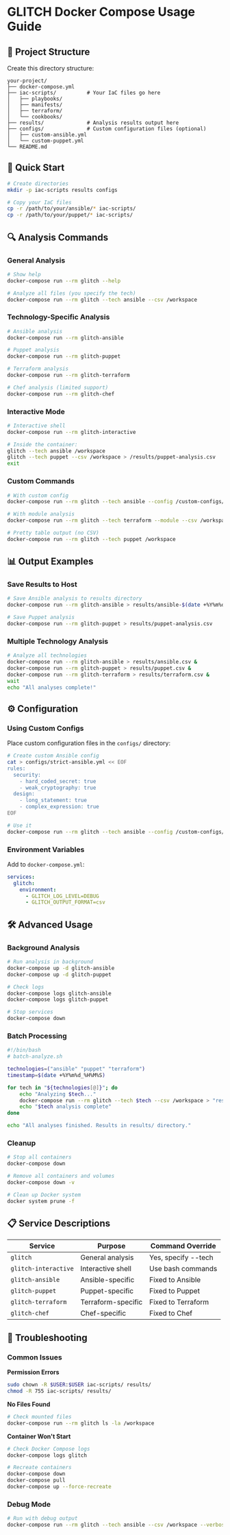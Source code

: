 # GLITCH Docker Compose Usage Guide

## 📁 Project Structure

Create this directory structure:

```
your-project/
├── docker-compose.yml
├── iac-scripts/          # Your IaC files go here
│   ├── playbooks/
│   ├── manifests/
│   ├── terraform/
│   └── cookbooks/
├── results/              # Analysis results output here
├── configs/              # Custom configuration files (optional)
│   ├── custom-ansible.yml
│   └── custom-puppet.yml
└── README.md
```

## 🚀 Quick Start

```bash
# Create directories
mkdir -p iac-scripts results configs

# Copy your IaC files
cp -r /path/to/your/ansible/* iac-scripts/
cp -r /path/to/your/puppet/* iac-scripts/
```

## 🔍 Analysis Commands

### General Analysis
```bash
# Show help
docker-compose run --rm glitch --help

# Analyze all files (you specify the tech)
docker-compose run --rm glitch --tech ansible --csv /workspace
```

### Technology-Specific Analysis
```bash
# Ansible analysis
docker-compose run --rm glitch-ansible

# Puppet analysis  
docker-compose run --rm glitch-puppet

# Terraform analysis
docker-compose run --rm glitch-terraform

# Chef analysis (limited support)
docker-compose run --rm glitch-chef
```

### Interactive Mode
```bash
# Interactive shell
docker-compose run --rm glitch-interactive

# Inside the container:
glitch --tech ansible /workspace
glitch --tech puppet --csv /workspace > /results/puppet-analysis.csv
exit
```

### Custom Commands
```bash
# With custom config
docker-compose run --rm glitch --tech ansible --config /custom-configs/custom-ansible.yml --csv /workspace

# With module analysis
docker-compose run --rm glitch --tech terraform --module --csv /workspace

# Pretty table output (no CSV)
docker-compose run --rm glitch --tech puppet /workspace
```

## 📊 Output Examples

### Save Results to Host
```bash
# Save Ansible analysis to results directory
docker-compose run --rm glitch-ansible > results/ansible-$(date +%Y%m%d).csv

# Save Puppet analysis
docker-compose run --rm glitch-puppet > results/puppet-analysis.csv
```

### Multiple Technology Analysis
```bash
# Analyze all technologies
docker-compose run --rm glitch-ansible > results/ansible.csv &
docker-compose run --rm glitch-puppet > results/puppet.csv &
docker-compose run --rm glitch-terraform > results/terraform.csv &
wait
echo "All analyses complete!"
```

## ⚙️ Configuration

### Using Custom Configs
Place custom configuration files in the `configs/` directory:

```bash
# Create custom Ansible config
cat > configs/strict-ansible.yml << EOF
rules:
  security:
    - hard_coded_secret: true
    - weak_cryptography: true
  design:
    - long_statement: true
    - complex_expression: true
EOF

# Use it
docker-compose run --rm glitch --tech ansible --config /custom-configs/strict-ansible.yml --csv /workspace
```

### Environment Variables
Add to `docker-compose.yml`:

```yaml
services:
  glitch:
    environment:
      - GLITCH_LOG_LEVEL=DEBUG
      - GLITCH_OUTPUT_FORMAT=csv
```

## 🛠️ Advanced Usage

### Background Analysis
```bash
# Run analysis in background
docker-compose up -d glitch-ansible
docker-compose up -d glitch-puppet

# Check logs
docker-compose logs glitch-ansible
docker-compose logs glitch-puppet

# Stop services
docker-compose down
```

### Batch Processing
```bash
#!/bin/bash
# batch-analyze.sh

technologies=("ansible" "puppet" "terraform")
timestamp=$(date +%Y%m%d_%H%M%S)

for tech in "${technologies[@]}"; do
    echo "Analyzing $tech..."
    docker-compose run --rm glitch --tech $tech --csv /workspace > "results/${tech}_${timestamp}.csv"
    echo "$tech analysis complete"
done

echo "All analyses finished. Results in results/ directory."
```

### Cleanup
```bash
# Stop all containers
docker-compose down

# Remove all containers and volumes
docker-compose down -v

# Clean up Docker system
docker system prune -f
```

## 📋 Service Descriptions

| Service | Purpose | Command Override |
|---------|---------|------------------|
| `glitch` | General analysis | Yes, specify --tech |
| `glitch-interactive` | Interactive shell | Use bash commands |
| `glitch-ansible` | Ansible-specific | Fixed to Ansible |
| `glitch-puppet` | Puppet-specific | Fixed to Puppet |
| `glitch-terraform` | Terraform-specific | Fixed to Terraform |
| `glitch-chef` | Chef-specific | Fixed to Chef |

## 🔧 Troubleshooting

### Common Issues

**Permission Errors**
```bash
sudo chown -R $USER:$USER iac-scripts/ results/
chmod -R 755 iac-scripts/ results/
```

**No Files Found**
```bash
# Check mounted files
docker-compose run --rm glitch ls -la /workspace
```

**Container Won't Start**
```bash
# Check Docker Compose logs
docker-compose logs glitch

# Recreate containers
docker-compose down
docker-compose pull
docker-compose up --force-recreate
```

### Debug Mode
```bash
# Run with debug output
docker-compose run --rm glitch --tech ansible --csv /workspace --verbose
```